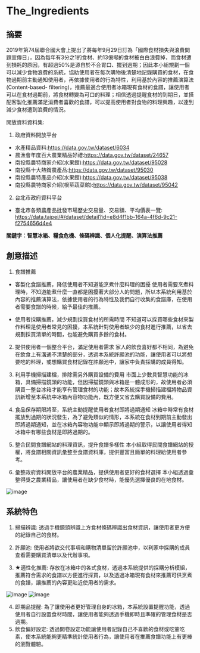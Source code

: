 # The_Ingredients
## 摘要
2019年第74屆聯合國大會上提出了將每年9月29日訂為「國際食材損失與浪費問題宣傳日」，因為每年有3分之1的食材、約13億噸的食材被白白浪費掉，而食材遭到損耗的原因，有超過50%是源自於不合胃口、擺到過期；因此本小組規劃一個可以減少食物浪費的系統，協助使用者在每次購物後清楚地記錄購買的食材，在食物過期前主動通知使用者，再依據使用者的行為特性，利用基於內容的推薦演算法(Content-based- filtering)，推薦最適合使用者冰箱現有食材的食譜，讓使用者可以在食材過期前，將食材轉變為可口的料理；相信透過提醒食材的到期日，並搭配客製化推薦滿足消費者喜歡的食譜，可以提高使用者對食物的料理興趣，以達到減少食材遭到浪費的情況。

開放資料資料集:
1. 政府資料開放平台
- 水產精品資料:https://data.gov.tw/dataset/6034
- 農漁會年度百大農業精品好禮:https://data.gov.tw/dataset/24657
- 南投縣農特商家介紹(水果館):https://data.gov.tw/dataset/95028
- 南投縣十大熱銷農產品:https://data.gov.tw/dataset/95030
- 南投縣農特產品介紹(水果館):https://data.gov.tw/dataset/95038
- 南投縣農特商家介紹(根莖蔬菜館):https://data.gov.tw/dataset/95042

2.	台北市政府資料平台
- 臺北市各類農產品批發市場歷史交易量、交易額、平均價表一覽:
https://data.taipei/#/dataset/detail?id=e8d4f1bb-164a-4f6d-9c21-f2754656d4e4

**關鍵字：智慧冰箱、糧食危機、條碼辨識、個人化提醒、演算法推薦**

## 創意描述
1.	食譜推薦
- 客製化食譜推薦，降低使用者不知道能烹煮什麼料理的困擾
使用者需要烹煮料理時，不知道能煮什麼一直都是困擾著大部分人的問題，所以本系統利用基於內容的推薦演算法，依據使用者的行為特性及我們自行收集的食譜庫，在使用者需要食譜的時候，給予最佳的推薦。

- 使用者採購推薦，減少規劃採買食材的所需時間
不知道可以採買哪些食材來製作料理是使用者常見的困擾，本系統針對使用者缺少的食材進行推薦，以省去規劃採買清單的時間，也能避免購買多餘的食材。

2.	提供使用者一個整合平台，滿足使用者需求
家人的飲食喜好都不相同，為避免在飲食上有溝通不清楚的部分，透過本系統許願池的功能，讓使用者可以將想要吃的料理，或想購買食材記錄在許願池中，讓家中負責採購的成員得知。

3.	利用手機掃描建檔，排除需另外購買設備的費用
市面上少數具智慧功能的冰箱，具備掃描鏡頭的功能，但因掃描鏡頭與冰箱是一體成形的，故使用者必須購買一整台冰箱才能享有管理食材的功能；故本系統採手機掃描建檔將物品資訊新增至本系統中冰箱內容物功能內，既方便又省去購買設備的費用。

4.	食品保存期限將至，系統主動提醒使用者食材即將過期通知
冰箱中時常有食材擺放到過期的狀況發生，為了避免類似的情形，本系統在食材到期前主動發出即將過期通知，並在冰箱內容物功能中顯示即將過期的警示，以讓使用者得知冰箱中有哪些食材是即將過期的。

5.	整合民間食譜網站的料理資訊，提升食譜多樣性
本小組取得民間食譜網站的授權，將食譜相關資訊彙整至食譜資料庫，提供豐富且簡單的料理給使用者參考。

6.	彙整政府資料開放平台的農業精品，提供使用者更好的食材選擇
本小組透過彙整得獎之農業精品，讓使用者在缺少食材時，能優先選擇優良的在地食材。

![image](https://user-images.githubusercontent.com/43669016/142720103-791a619c-8adc-4ac4-97e2-69ad47d101f8.png)

## 系統特色
1.	掃描辨識:
透過手機鏡頭辨識上方食材條碼辨識出食材資訊，讓使用者更方便的紀錄自己的食材。

2.	許願池:
使用者將欲交代事項和購物清單留於許願池中，以利家中採購的成員查看需要購買清單以及代辦事項。

3.	★適性化推薦:
存放在冰箱中的各式食材，透過本系統提供的採購分析模組，推薦符合需求的食譜以方便進行採買，以及透過冰箱現有食材來推薦可供烹煮的食譜，讓推薦的內容更貼近使用者的需求。

![image](https://user-images.githubusercontent.com/43669016/142720137-041bfe30-3a31-48da-be13-d5fb4a27a584.png)
![image](https://user-images.githubusercontent.com/43669016/142720143-9e14da72-e651-4c14-8d67-111e6069ab2f.png)

4.	即期品提醒:
為了讓使用者更好管理自身的冰箱，本系統設置提醒功能，透過使用者自行設置食材時間，讓使用者能夠透過手機即時且準確的管理食材是否過期。
5.	飲食偏好設定:
透過問卷設定功能讓使用者記錄自己不喜歡的食材或吃葷吃素，使本系統能夠更精準統計使用者行為，讓使用者在推薦食譜功能上有更棒的瀏覽體驗。

